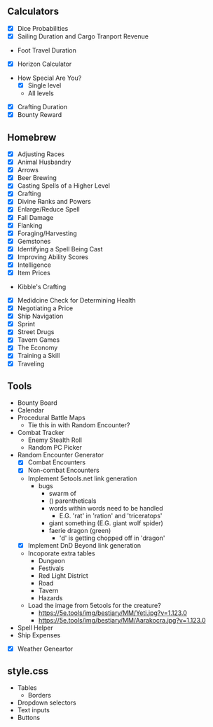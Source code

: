 ## Calculators
* [x] Dice Probabilities
* [x] Sailing Duration and Cargo Tranport Revenue
* Foot Travel Duration
* [x] Horizon Calculator
* How Special Are You?
    * [x] Single level
    * All levels
* [x] Crafting Duration
* [x] Bounty Reward

## Homebrew
* [x] Adjusting Races
* [x] Animal Husbandry
* [x] Arrows
* [x] Beer Brewing
* [x] Casting Spells of a Higher Level
* [x] Crafting
* [x] Divine Ranks and Powers
* [x] Enlarge/Reduce Spell
* [x] Fall Damage
* [x] Flanking
* [x] Foraging/Harvesting
* [x] Gemstones
* [x] Identifying a Spell Being Cast
* [x] Improving Ability Scores
* [x] Intelligence
* [x] Item Prices
* Kibble's Crafting
* [x] Medidcine Check for Determining Health
* [x] Negotiating a Price
* [x] Ship Navigation
* [x] Sprint
* [x] Street Drugs
* [x] Tavern Games
* [x] The Economy
* [x] Training a Skill
* [x] Traveling

## Tools
* Bounty Board
* Calendar
* Procedural Battle Maps
    * Tie this in with Random Encounter?
* Combat Tracker
    * Enemy Stealth Roll
    * Random PC Picker
* Random Encounter Generator
    * [x] Combat Encounters
    * [x] Non-combat Encounters
    * Implement 5etools.net link generation
        * bugs
            * swarm of
            * () parentheticals
            * words within words need to be handled
                * E.G. 'rat' in 'ration' and 'triceratops'
            * giant something (E.G. giant wolf spider)
            * faerie dragon (green)
                * 'd' is getting chopped off in 'dragon'
    * [x] Implement DnD Beyond link generation
    * Incoporate extra tables
        * Dungeon
        * Festivals
        * Red Light District
        * Road
        * Tavern
        * Hazards
    * Load the image from 5etools for the creature?
        * https://5e.tools/img/bestiary/MM/Yeti.jpg?v=1.123.0
        * https://5e.tools/img/bestiary/MM/Aarakocra.jpg?v=1.123.0
* Spell Helper
* Ship Expenses
* [x] Weather Geneartor

## style.css
* Tables
    * Borders
* Dropdown selectors
* Text inputs
* Buttons
